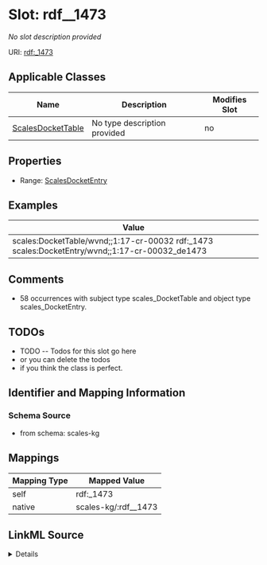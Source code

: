 

# Slot: rdf__1473


_No slot description provided_





URI: [rdf:_1473](http://www.w3.org/1999/02/22-rdf-syntax-ns#_1473)



<!-- no inheritance hierarchy -->





## Applicable Classes

| Name | Description | Modifies Slot |
| --- | --- | --- |
| [ScalesDocketTable](../classes/ScalesDocketTable.md) | No type description provided |  no  |







## Properties

* Range: [ScalesDocketEntry](../classes/ScalesDocketEntry.md)






## Examples

| Value |
| --- |
| scales:DocketTable/wvnd;;1:17-cr-00032 rdf:_1473 scales:DocketEntry/wvnd;;1:17-cr-00032_de1473 |

## Comments

* 58 occurrences with subject type scales_DocketTable and object type scales_DocketEntry.

## TODOs

* TODO -- Todos for this slot go here
* or you can delete the todos
* if you think the class is perfect.

## Identifier and Mapping Information







### Schema Source


* from schema: scales-kg




## Mappings

| Mapping Type | Mapped Value |
| ---  | ---  |
| self | rdf:_1473 |
| native | scales-kg/:rdf__1473 |




## LinkML Source

<details>
```yaml
name: rdf__1473
description: No slot description provided
todos:
- TODO -- Todos for this slot go here
- or you can delete the todos
- if you think the class is perfect.
comments:
- 58 occurrences with subject type scales_DocketTable and object type scales_DocketEntry.
examples:
- value: scales:DocketTable/wvnd;;1:17-cr-00032 rdf:_1473 scales:DocketEntry/wvnd;;1:17-cr-00032_de1473
from_schema: scales-kg
rank: 1000
slot_uri: rdf:_1473
alias: rdf__1473
domain_of:
- scales_DocketTable
range: scales_DocketEntry

```
</details>